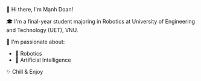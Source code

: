  👋 Hi there, I'm Mạnh Doan!

 🎓 I'm a final-year student majoring in Robotics at University of Engineering and Technology (UET), VNU.

🚀 I'm passionate about:
- 🤖 Robotics
- 🧠 Artificial Intelligence 

✨ Chill & Enjoy
<!---
mDoanzz43/mDoanzz43 is a ✨ special ✨ repository because its `README.md` (this file) appears on your GitHub profile.
You can click the Preview link to take a look at your changes.
--->
